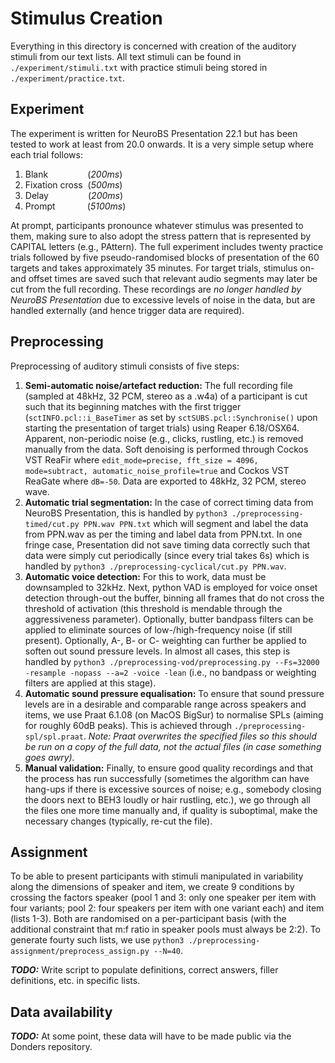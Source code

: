# Stimulus Creation
Everything in this directory is concerned with creation of the auditory stimuli from our text lists. All text stimuli can be found in ```./experiment/stimuli.txt``` with practice stimuli being stored in ```./experiment/practice.txt```.

## Experiment
The experiment is written for NeuroBS Presentation 22.1 but has been tested to work at least from 20.0 onwards. It is a very simple setup where each trial follows:

1. Blank&nbsp;&nbsp;&nbsp;&nbsp;&nbsp;&nbsp;&nbsp;&nbsp;&nbsp;&nbsp;&nbsp;&nbsp;&nbsp;&nbsp;&nbsp;&nbsp;(*200ms*)
2. Fixation cross &nbsp;(*500ms*)
3. Delay&nbsp;&nbsp;&nbsp;&nbsp;&nbsp;&nbsp;&nbsp;&nbsp;&nbsp;&nbsp;&nbsp;&nbsp;&nbsp;&nbsp;&nbsp;&nbsp;(*200ms*)
4. Prompt&nbsp;&nbsp;&nbsp;&nbsp;&nbsp;&nbsp;&nbsp;&nbsp;&nbsp;&nbsp;&nbsp;&nbsp;&nbsp;(*5100ms*)

At prompt, participants pronounce whatever stimulus was presented to them, making sure to also adopt the stress pattern that is represented by CAPITAL letters (e.g., PAttern). The full experiment includes twenty practice trials followed by five pseudo-randomised blocks of presentation of the 60 targets and takes approximately 35 minutes. For target trials, stimulus on- and offset times are saved such that relevant audio segments may later be cut from the full recording. These recordings are *no longer handled by NeuroBS Presentation* due to excessive levels of noise in the data, but are handled externally (and hence trigger data are required).

## Preprocessing
Preprocessing of auditory stimuli consists of five steps:

1. **Semi-automatic noise/artefact reduction:** The full recording file (sampled at 48kHz, 32 PCM, stereo as a .w4a) of a participant is cut such that its beginning matches with the first trigger (```sctINFO.pcl::i_BaseTimer``` as set by ```sctSUBS.pcl::Synchronise()``` upon starting the presentation of target trials) using Reaper 6.18/OSX64. Apparent, non-periodic noise (e.g., clicks, rustling, etc.) is removed manually from the data. Soft denoising is performed through Cockos VST ReaFir where ```edit_mode=precise, fft_size = 4096, mode=subtract, automatic_noise_profile=true``` and Cockos VST ReaGate where ```dB=-50```. Data are exported to 48kHz, 32 PCM, stereo wave.
2. **Automatic trial segmentation:** In the case of correct timing data from NeuroBS Presentation, this is handled by ```python3 ./preprocessing-timed/cut.py PPN.wav PPN.txt``` which will segment and label the data from PPN.wav  as per the timing and label data from PPN.txt. In one fringe case, Presentation did not save timing data correctly such that data were simply cut periodically (since every trial takes 6s) which is handled by ```python3 ./preprocessing-cyclical/cut.py PPN.wav```.
3. **Automatic voice detection:** For this to work, data must be downsampled to 32kHz. Next, python VAD is employed for voice onset detection through-out the buffer, binning all frames that do not cross the threshold of activation (this threshold is mendable through the aggressiveness parameter). Optionally, butter bandpass filters can be applied to eliminate sources of low-/high-frequency noise (if still present). Optionally, A-, B- or C- weighting can further be applied to soften out sound pressure levels. In almost all cases, this step is handled by ```python3 ./preprocessing-vod/preprocessing.py --Fs=32000 -resample -nopass --a=2 -voice -lean``` (i.e., no bandpass or weighting filters are applied at this stage).
4. **Automatic sound pressure equalisation:** To ensure that sound pressure levels are in a desirable and comparable range across speakers and items, we use Praat 6.1.08 (on MacOS BigSur) to normalise SPLs (aiming for roughly 60dB peaks). This is achieved through ```./preprocessing-spl/spl.praat```. *Note: Praat overwrites the specified files so this should be run on a copy of the full data, not the actual files (in case something goes awry).*
5. **Manual validation:** Finally, to ensure good quality recordings and that the process has run successfully (sometimes the algorithm can have hang-ups if there is excessive sources of noise; e.g., somebody closing the doors next to BEH3 loudly or hair rustling, etc.), we go through all the files one more time manually and, if quality is suboptimal, make the necessary changes (typically, re-cut the file).

## Assignment
To be able to present participants with stimuli manipulated in variability along the dimensions of speaker and item, we create 9 conditions by crossing the factors speaker (pool 1 and 3: only one speaker per item with four variants; pool 2: four speakers per item with one variant each) and item (lists 1-3). Both are randomised on a per-participant basis (with the additional constraint that m:f ratio in speaker pools must always be 2:2). To generate fourty such lists, we use ```python3 ./preprocessing-assignment/preprocess_assign.py --N=40```.

***TODO:*** Write script to populate definitions, correct answers, filler definitions, etc. in specific lists.

## Data availability
***TODO:*** At some point, these data will have to be made public via the Donders repository.
